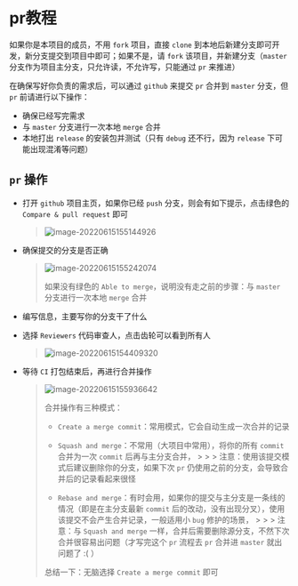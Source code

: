 # pr教程

如果你是本项目的成员，不用 `fork` 项目，直接 `clone` 到本地后新建分支即可开发，新分支提交到项目中即可；如果不是，请 `fork` 该项目，并新建分支（`master` 分支作为项目主分支，只允许读，不允许写，只能通过 `pr` 来推进）

在确保写好你负责的需求后，可以通过 `github` 来提交 `pr` 合并到 `master` 分支，但 `pr` 前请进行以下操作：

- 确保已经写完需求
- 与 `master` 分支进行一次本地 `merge` 合并
- 本地打出 `release` 的安装包并测试（只有 `debug` 还不行，因为 `release` 下可能出现混淆等问题）

## `pr` 操作

- 打开 `github` 项目主页，如果你已经 `push` 分支，则会有如下提示，点击绿色的 `Compare & pull request` 即可

  > ![image-20220615155144926](https://img-1307243988.cos.ap-chengdu.myqcloud.com/typora/image-20220615155144926.png)

- 确保提交的分支是否正确

  > ![image-20220615155242074](https://img-1307243988.cos.ap-chengdu.myqcloud.com/typora/image-20220615155242074.png)
  >
  > 如果没有绿色的 `Able to merge`，说明没有走之前的步骤：与 `master` 分支进行一次本地 `merge` 合并

- 编写信息，主要写你的分支干了什么

- 选择 `Reviewers` 代码审查人，点击齿轮可以看到所有人

  > ![image-20220615154409320](https://img-1307243988.cos.ap-chengdu.myqcloud.com/typora/image-20220615154409320.png)

- 等待 `CI` 打包结束后，再进行合并操作

  > ![image-20220615155936642](https://img-1307243988.cos.ap-chengdu.myqcloud.com/typora/image-20220615155936642.png)
  >
  > 合并操作有三种模式：
  >
  > - `Create a merge commit`：常用模式，它会自动生成一次合并的记录
  >
  > - `Squash and merge`：不常用（大项目中常用），将你的所有 `commit` 合并为一次 `commit` 后再与主分支合并，
      >
      >   > 注意：使用该提交模式后建议删除你的分支，如果下次 `pr` 仍使用之前的分支，会导致合并后的记录看起来很怪
  >
  > - `Rebase and merge`：有时会用，如果你的提交与主分支是一条线的情况（即是在主分支最新 `commit` 后的改动，没有出现分叉），使用该提交不会产生合并记录，一般适用小 `bug` 修护的场景，
      >
      >   >  注意：与 `Squash and merge` 一样，合并后需要删除源分支，不然下次合并很容易出问题（才写完这个 `pr` 流程去 `pr` 合并进 `master` 就出问题了 :( ）
  >
  > 总结一下：无脑选择 `Create a merge commit` 即可